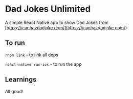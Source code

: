 # Dad Jokes Unlimited

A simple React Native app to show Dad Jokes from [https://icanhazdadjoke.com/](https://icanhazdadjoke.com/).

## To run

`rnpm link` - to link all deps

`react-native run-ios` - to run the app

## Learnings

All good!